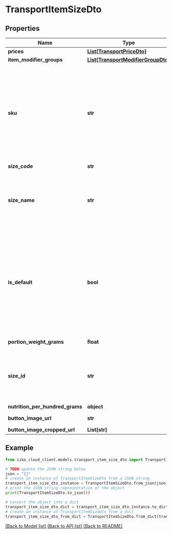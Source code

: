 # TransportItemSizeDto


## Properties

Name | Type | Description | Notes
------------ | ------------- | ------------- | -------------
**prices** | [**List[TransportPriceDto]**](TransportPriceDto.md) |  | [optional] 
**item_modifier_groups** | [**List[TransportModifierGroupDto]**](TransportModifierGroupDto.md) |  | [optional] 
**sku** | **str** | Unique size code, consists of the product code and the name of the size, if the product has one size, then the size code will be equal to the product code | [optional] 
**size_code** | **str** |  | [optional] 
**size_name** | **str** | Name of the product size, the name can be empty if there is only one size in the list | [optional] 
**is_default** | **bool** | Whether it is a default size of the product. If the product has one size, then the parameter will be true, if the product has several sizes, none of them can be default. | [optional] 
**portion_weight_grams** | **float** | Size&#39;s weight | [optional] 
**size_id** | **str** | ID size, can be empty if the default size is selected and it is the only size in the list | [optional] 
**nutrition_per_hundred_grams** | **object** |  | [optional] 
**button_image_url** | **str** | links to images | [optional] 
**button_image_cropped_url** | **List[str]** |  | [optional] 

## Example

```python
from iiko_cloud_client.models.transport_item_size_dto import TransportItemSizeDto

# TODO update the JSON string below
json = "{}"
# create an instance of TransportItemSizeDto from a JSON string
transport_item_size_dto_instance = TransportItemSizeDto.from_json(json)
# print the JSON string representation of the object
print(TransportItemSizeDto.to_json())

# convert the object into a dict
transport_item_size_dto_dict = transport_item_size_dto_instance.to_dict()
# create an instance of TransportItemSizeDto from a dict
transport_item_size_dto_from_dict = TransportItemSizeDto.from_dict(transport_item_size_dto_dict)
```
[[Back to Model list]](../README.md#documentation-for-models) [[Back to API list]](../README.md#documentation-for-api-endpoints) [[Back to README]](../README.md)


